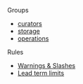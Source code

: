 Groups
- [curators](curator-group)
- [storage](storage-group)
- [operations](operations-group)

Rules
- [Warnings & Slashes](../council/rules/Warn-Slash-Fire_rules_for_leads.md)
- [Lead term limits](../council/rules/WG_Lead_Term_Limits.md)
